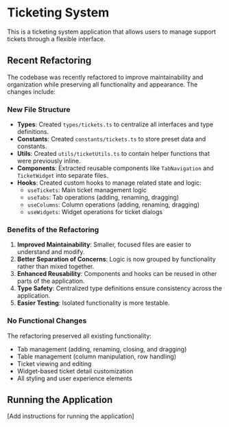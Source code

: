 # Ticketing System

This is a ticketing system application that allows users to manage support tickets through a flexible interface.

## Recent Refactoring

The codebase was recently refactored to improve maintainability and organization while preserving all functionality and appearance. The changes include:

### New File Structure

- **Types**: Created `types/tickets.ts` to centralize all interfaces and type definitions.
- **Constants**: Created `constants/tickets.ts` to store preset data and constants.
- **Utils**: Created `utils/ticketUtils.ts` to contain helper functions that were previously inline.
- **Components**: Extracted reusable components like `TabNavigation` and `TicketWidget` into separate files.
- **Hooks**: Created custom hooks to manage related state and logic:
  - `useTickets`: Main ticket management logic
  - `useTabs`: Tab operations (adding, renaming, dragging)
  - `useColumns`: Column operations (adding, renaming, dragging)
  - `useWidgets`: Widget operations for ticket dialogs

### Benefits of the Refactoring

1. **Improved Maintainability**: Smaller, focused files are easier to understand and modify.
2. **Better Separation of Concerns**: Logic is now grouped by functionality rather than mixed together.
3. **Enhanced Reusability**: Components and hooks can be reused in other parts of the application.
4. **Type Safety**: Centralized type definitions ensure consistency across the application.
5. **Easier Testing**: Isolated functionality is more testable.

### No Functional Changes

The refactoring preserved all existing functionality:

- Tab management (adding, renaming, closing, and dragging)
- Table management (column manipulation, row handling)
- Ticket viewing and editing
- Widget-based ticket detail customization
- All styling and user experience elements

## Running the Application

[Add instructions for running the application]
